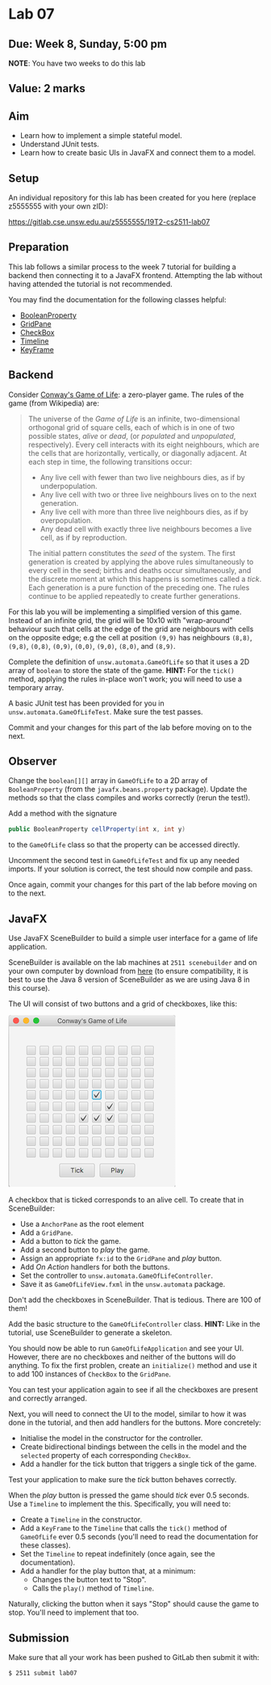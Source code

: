 # Lab 07

## Due: Week 8, Sunday, 5:00 pm

**NOTE**: You have two weeks to do this lab

## Value: 2 marks

## Aim

* Learn how to implement a simple stateful model.
* Understand JUnit tests.
* Learn how to create basic UIs in JavaFX and connect them to a model.

## Setup

An individual repository for this lab has been created for you here (replace z5555555 with your own zID):

https://gitlab.cse.unsw.edu.au/z5555555/19T2-cs2511-lab07

## Preparation

This lab follows a similar process to the week 7 tutorial for building a backend then connecting it to a JavaFX frontend. Attempting the lab without having attended the tutorial is not recommended.

You may find the documentation for the following classes helpful:

* [BooleanProperty](https://docs.oracle.com/javase/8/javafx/api/javafx/beans/property/BooleanProperty.html)
* [GridPane](https://docs.oracle.com/javase/8/javafx/api/javafx/scene/layout/GridPane.html)
* [CheckBox](https://docs.oracle.com/javase/8/javafx/api/javafx/scene/control/CheckBox.html)
* [Timeline](https://docs.oracle.com/javase/8/javafx/api/javafx/animation/Timeline.html)
* [KeyFrame](https://docs.oracle.com/javase/8/javafx/api/javafx/animation/KeyFrame.html)

## Backend

Consider [Conway's Game of Life](https://en.wikipedia.org/wiki/Conway%27s_Game_of_Life): a zero-player game. The rules of the game (from Wikipedia) are:

> The universe of the *Game of Life* is an infinite, two-dimensional orthogonal grid of square cells, each of which is in one of two possible states, *alive* or *dead*, (or *populated* and *unpopulated*, respectively). Every cell interacts with its eight neighbours, which are the cells that are horizontally, vertically, or diagonally adjacent. At each step in time, the following transitions occur:
>
> * Any live cell with fewer than two live neighbours dies, as if by underpopulation.
> * Any live cell with two or three live neighbours lives on to the next generation.
> * Any live cell with more than three live neighbours dies, as if by overpopulation.
> * Any dead cell with exactly three live neighbours becomes a live cell, as if by reproduction.
>
> The initial pattern constitutes the *seed* of the system. The first generation is created by applying the above rules simultaneously to every cell in the seed; births and deaths occur simultaneously, and the discrete moment at which this happens is sometimes called a *tick*. Each generation is a pure function of the preceding one. The rules continue to be applied repeatedly to create further generations.

For this lab you will be implementing a simplified version of this game. Instead of an infinite grid, the grid will be 10x10 with "wrap-around" behaviour such that cells at the edge of the grid are neighbours with cells on the opposite edge; e.g the cell at position `(9,9)` has neighbours `(8,8)`, `(9,8)`, `(0,8)`, `(0,9)`, `(0,0)`, `(9,0)`, `(8,0)`, and `(8,9)`.

Complete the definition of `unsw.automata.GameOfLife` so that it uses a 2D array of `boolean` to store the state of the game. **HINT:** For the `tick()` method, applying the rules in-place won't work; you will need to use a temporary array.

A basic JUnit test has been provided for you in `unsw.automata.GameOfLifeTest`. Make sure the test passes.

Commit and your changes for this part of the lab before moving on to the next.

## Observer

Change the `boolean[][]` array in `GameOfLife` to a 2D array of `BooleanProperty` (from the `javafx.beans.property` package). Update the methods so that the class compiles and works correctly (rerun the test!).

Add a method with the signature

```java
public BooleanProperty cellProperty(int x, int y)
```

to the `GameOfLife` class so that the property can be accessed directly.

Uncomment the second test in `GameOfLifeTest` and fix up any needed imports. If your solution is correct, the test should now compile and pass.

Once again, commit your changes for this part of the lab before moving on to the next.

## JavaFX

Use JavaFX SceneBuilder to build a simple user interface for a game of life application.

SceneBuilder is available on the lab machines at `2511 scenebuilder` and on your own computer by download from [here](https://gluonhq.com/products/scene-builder/#download) (to ensure compatibility, it is best to use the Java 8 version of SceneBuilder as we are using Java 8 in this course).

The UI will consist of two buttons and a grid of checkboxes, like this:

![sample UI](screenshot.png)

A checkbox that is ticked corresponds to an alive cell. To create that in SceneBuilder:

* Use a `AnchorPane` as the root element
* Add a `GridPane`.
* Add a button to *tick* the game.
* Add a second button to *play* the game.
* Assign an appropriate `fx:id` to the `GridPane` and *play* button.
* Add *On Action* handlers for both the buttons.
* Set the controller to `unsw.automata.GameOfLifeController`.
* Save it as `GameOfLifeView.fxml` in the `unsw.automata` package.

Don't add the checkboxes in SceneBuilder. That is tedious. There are 100 of them!

Add the basic structure to the `GameOfLifeController` class. **HINT:** Like in the tutorial, use SceneBuilder to generate a skeleton.

You should now be able to run `GameOfLifeApplication` and see your UI. However, there are no checkboxes and neither of the buttons will do anything. To fix the first problen, create an `initialize()` method and use it to add 100 instances of `CheckBox` to the `GridPane`.

You can test your application again to see if all the checkboxes are present and correctly arranged.

Next, you will need to connect the UI to the model, similar to how it was done in the tutorial, and then add handlers for the buttons. More concretely:

* Initialise the model in the constructor for the controller.
* Create bidirectional bindings between the cells in the model and the `selected` property of each corresponding `CheckBox`.
* Add a handler for the tick button that triggers a single tick of the game.

Test your application to make sure the *tick* button behaves correctly.

When the *play* button is pressed the game should *tick* ever 0.5 seconds. Use a `Timeline` to implement the this. Specifically, you will need to:

* Create a `Timeline` in the constructor.
* Add a `KeyFrame` to the `Timeline` that calls the `tick()` method of `GameOfLife` ever 0.5 seconds (you'll need to read the documentation for these classes).
* Set the `Timeline` to repeat indefinitely (once again, see the documentation).
* Add a handler for the play button that, at a minimum:
  * Changes the button text to "Stop".
  * Calls the `play()` method of `Timeline`.

Naturally, clicking the button when it says "Stop" should cause the game to stop. You'll need to implement that too.

## Submission

Make sure that all your work has been pushed to GitLab then submit it with:

```bash
$ 2511 submit lab07
```
